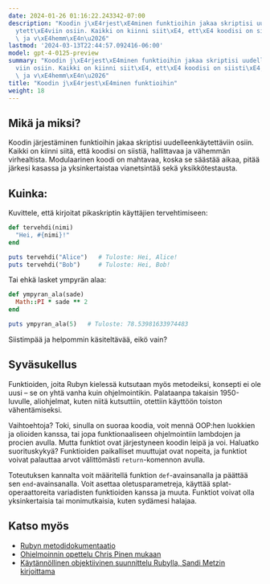 ```yaml
---
date: 2024-01-26 01:16:22.243342-07:00
description: "Koodin j\xE4rjest\xE4minen funktioihin jakaa skriptisi uudelleenk\xE4\
  ytett\xE4viin osiin. Kaikki on kiinni siit\xE4, ett\xE4 koodisi on siisti\xE4, hallittavaa\
  \ ja v\xE4hemm\xE4n\u2026"
lastmod: '2024-03-13T22:44:57.092416-06:00'
model: gpt-4-0125-preview
summary: "Koodin j\xE4rjest\xE4minen funktioihin jakaa skriptisi uudelleenk\xE4ytett\xE4\
  viin osiin. Kaikki on kiinni siit\xE4, ett\xE4 koodisi on siisti\xE4, hallittavaa\
  \ ja v\xE4hemm\xE4n\u2026"
title: "Koodin j\xE4rjest\xE4minen funktioihin"
weight: 18
---
```


## Mikä ja miksi?
Koodin järjestäminen funktioihin jakaa skriptisi uudelleenkäytettäviin osiin. Kaikki on kiinni siitä, että koodisi on siistiä, hallittavaa ja vähemmän virhealtista. Modulaarinen koodi on mahtavaa, koska se säästää aikaa, pitää järkesi kasassa ja yksinkertaistaa vianetsintää sekä yksikkötestausta.

## Kuinka:
Kuvittele, että kirjoitat pikaskriptin käyttäjien tervehtimiseen:

```Ruby
def tervehdi(nimi)
  "Hei, #{nimi}!"
end

puts tervehdi("Alice")   # Tuloste: Hei, Alice!
puts tervehdi("Bob")     # Tuloste: Hei, Bob!
```

Tai ehkä lasket ympyrän alaa:

```Ruby
def ympyran_ala(sade)
  Math::PI * sade ** 2
end

puts ympyran_ala(5)   # Tuloste: 78.53981633974483
```

Siistimpää ja helpommin käsiteltävää, eikö vain?

## Syväsukellus
Funktioiden, joita Rubyn kielessä kutsutaan myös metodeiksi, konsepti ei ole uusi – se on yhtä vanha kuin ohjelmointikin. Palataanpa takaisin 1950-luvulle, aliohjelmat, kuten niitä kutsuttiin, otettiin käyttöön toiston vähentämiseksi.

Vaihtoehtoja? Toki, sinulla on suoraa koodia, voit mennä OOP:hen luokkien ja olioiden kanssa, tai jopa funktionaaliseen ohjelmointiin lambdojen ja procien avulla. Mutta funktiot ovat järjestyneen koodin leipä ja voi. Haluatko suorituskykyä? Funktioiden paikalliset muuttujat ovat nopeita, ja funktiot voivat palauttaa arvot välittömästi `return`-komennon avulla.

Toteutuksen kannalta voit määritellä funktion `def`-avainsanalla ja päättää sen `end`-avainsanalla. Voit asettaa oletusparametreja, käyttää splat-operaattoreita variadisten funktioiden kanssa ja muuta. Funktiot voivat olla yksinkertaisia tai monimutkaisia, kuten sydämesi halajaa.

## Katso myös
- [Rubyn metodidokumentaatio](https://ruby-doc.org/core-2.7.0/Method.html)
- [Ohjelmoinnin opettelu Chris Pinen mukaan](https://pine.fm/LearnToProgram/)
- [Käytännöllinen objektiivinen suunnittelu Rubylla, Sandi Metzin kirjoittama](https://www.poodr.com/)
